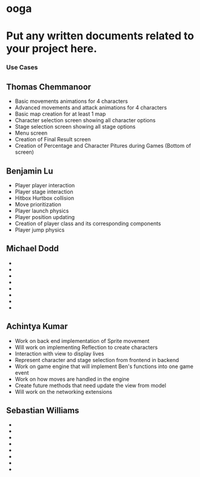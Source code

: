 
# ooga

Put any written documents related to your project here.
=======
### Use Cases

## Thomas Chemmanoor
* Basic movements animations for 4 characters
* Advanced movements and attack animations for 4 characters
* Basic map creation for at least 1 map
* Character selection screen showing all character options
* Stage selection screen showing all stage options
* Menu screen 
* Creation of Final Result screen 
* Creation of Percentage and Character Pitures during Games (Bottom of screen)

## Benjamin Lu
* Player player interaction
* Player stage interaction
* Hitbox Hurtbox collision
* Move prioritization
* Player launch physics
* Player position updating
* Creation of player class and its corresponding components
* Player jump physics 

## Michael Dodd
* 
* 
*
*
* 
* 
*
*

## Achintya Kumar
* Work on back end implementation of Sprite movement
* Will work on implementing Reflection to create characters
* Interaction with view to display lives
* Represent character and stage selection from frontend in backend
* Work on game engine that will implement Ben's functions into one game event
* Work on how moves are handled in the engine
* Create future methods that need update the view from model
* Will work on the networking extensions

## Sebastian Williams
* 
* 
*
*
* 
* 
*
*

